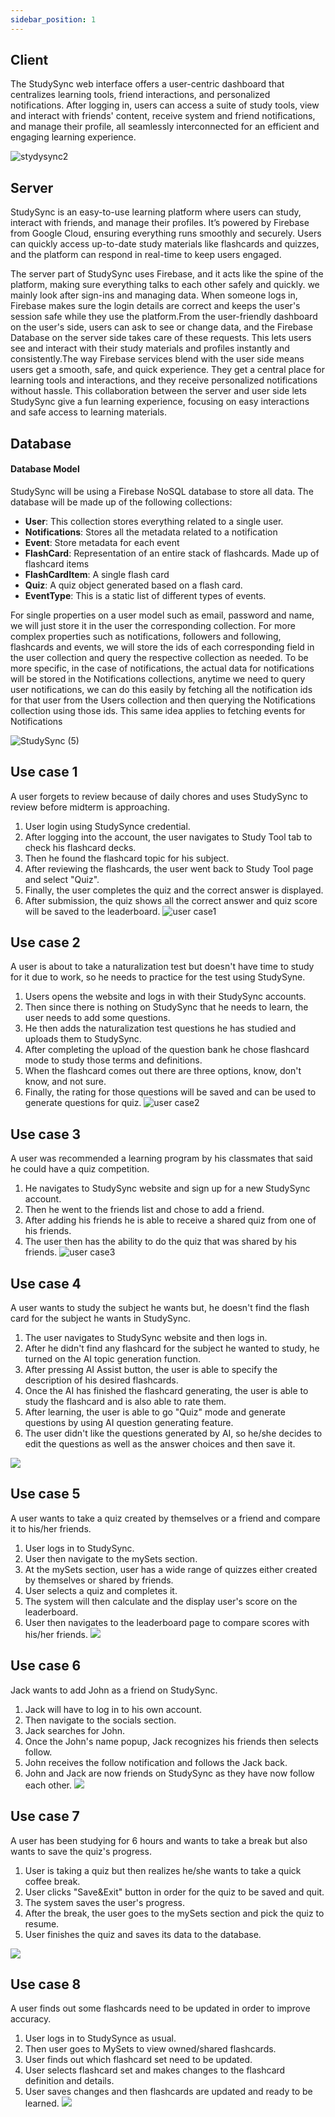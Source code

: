 ```yaml
---
sidebar_position: 1
---
```


## Client

The StudySync web interface offers a user-centric dashboard that centralizes learning tools, friend interactions, and personalized notifications. After logging in, users can access a suite of study tools, view and interact with friends' content, receive system and friend notifications, and manage their profile, all seamlessly interconnected for an efficient and engaging learning experience.

![stydysync2](https://github.com/Capstone-Projects-2023-Fall/project-studysync/assets/111998266/1c1f832c-66f8-4687-ac0b-89185ad4812d)


## Server
StudySync is an easy-to-use learning platform where users can study, interact with friends, and manage their profiles. It’s powered by Firebase from Google Cloud, ensuring everything runs smoothly and securely. Users can quickly access up-to-date study materials like flashcards and quizzes, and the platform can respond in real-time to keep users engaged. 

The server part of StudySync uses Firebase, and it acts like the spine of the platform, making sure everything talks to each other safely and quickly. we mainly look after sign-ins and managing data. When someone logs in, Firebase makes sure the login details are correct and keeps the user's session safe while they use the platform.From the user-friendly dashboard on the user's side, users can ask to see or change data, and the Firebase Database on the server side takes care of these requests. This lets users see and interact with their study materials and profiles instantly and consistently.The way Firebase services blend with the user side means users get a smooth, safe, and quick experience. They get a central place for learning tools and interactions, and they receive personalized notifications without hassle. This collaboration between the server and user side lets StudySync give a fun learning experience, focusing on easy interactions and safe access to learning materials.



## Database
#### Database Model

StudySync will be using a Firebase NoSQL database to store all data. The database will be made up of the following collections: 
- **User**: This collection stores everything related to a single user. 
- **Notifications**: Stores all the metadata related to a notification
- **Event**: Store metadata for each event
- **FlashCard**: Representation of an entire stack of flashcards. Made up of flashcard items
- **FlashCardItem**: A single flash card
- **Quiz**: A quiz object generated based on a flash card.
- **EventType**: This is a static list of different types of events. 

For single properties on a user model such as email, password and name, we will just store it in the user the corresponding collection. For more complex properties such as notifications, followers and following, flashcards and events, we will store the ids of each corresponding field in the user collection and query the respective collection as needed. To be more specific, in the case of notifications, the actual data for notifications will be stored in the Notifications collections, anytime we need to query user notifications, we can do this easily by fetching all the notification ids for that user from the Users collection and then querying the Notifications collection using those ids. This same idea applies to fetching events for Notifications

![StudySync (5)](https://github.com/Capstone-Projects-2023-Fall/project-studysync/assets/77356776/ba3896cb-671b-4a2f-aaa4-8e74e4f356e0)



## Use case 1
A user forgets to review because of daily chores and uses StudySync to review before midterm is approaching.

1. User login using StudySynce credential.
2. After logging into the account, the user navigates to Study Tool tab to check his flashcard decks.
3. Then he found the flashcard topic for his subject.
4. After reviewing the flashcards, the user went back to Study Tool page and select "Quiz".
5. Finally, the user completes the quiz and the correct answer is displayed.
6. After submission, the quiz shows all the correct answer and quiz score will be saved to the leaderboard.
![user case1](https://github.com/Capstone-Projects-2023-Fall/project-studysync/assets/123430237/23609bc1-daf0-40c4-916e-c6b169d03936)

  



## Use case 2
A user is about to take a naturalization test but doesn't have time to study for it due to work, so he needs to practice for the test using StudySyne.

1. Users opens the website and logs in with their StudySync accounts.
2. Then since there is nothing on StudySync that he needs to learn, the user needs to add some questions.
3. He then adds the naturalization test questions he has studied and uploads them to StudySync.
4. After completing the upload of the question bank he chose flashcard mode to study those terms and definitions.
5. When the flashcard comes out there are three options, know, don't know, and not sure.
6. Finally, the rating for those questions will be saved and can be used to generate questions for quiz.
![user case2](https://github.com/Capstone-Projects-2023-Fall/project-studysync/assets/123430237/192b3e85-9173-4d86-b0c7-5dfe55447132)



## Use case 3
  A user was recommended a learning program by his classmates that said he could have a quiz competition.

1. He navigates to StudySync website and sign up for a new StudySync account.
2. Then he went to the friends list and chose to add a friend.
3. After adding his friends he is able to receive a shared quiz from one of his friends.
4. The user then has the ability to do the quiz that was shared by his friends.
![user case3](https://github.com/Capstone-Projects-2023-Fall/project-studysync/assets/123430237/9dbe93cc-fcc5-4435-9335-26b936b4ab41)



## Use case 4
  A user wants to study the subject he wants but, he doesn't find the flash card for the subject he wants in StudySync.

1. The user navigates to StudySync website and then logs in.
2. After he didn't find any flashcard for the subject he wanted to study, he turned on the AI topic generation function.
3. After pressing AI Assist button, the user is able to specify the description of his desired flashcards.
4. Once the AI has finished the flashcard generating, the user is able to study the flashcard and is also able to rate them.
5. After learning, the user is able to go "Quiz" mode and generate questions by using AI question generating feature.
6. The user didn't like the questions generated by AI, so he/she decides to edit the questions as well as the answer choices and  then save it.

![](../requirements/static/UseCase4.png)

## Use case 5
   A user wants to take a quiz created by themselves or a friend and compare it to his/her friends.

1. User logs in to StudySync.
2. User then navigate to the mySets section.
3. At the mySets section, user has a wide range of quizzes either created by themselves or shared by friends.
4. User selects a quiz and completes it.
5. The system will then calculate and the display user's score on the leaderboard.
6. User then navigates to the leaderboard page to compare scores with his/her friends.
![](../requirements/static/usecase5new.png)


## Use case 6
   Jack wants to add John as a friend on StudySync.

1. Jack will have to log in to his own account.
2. Then navigate to the socials section.
3. Jack searches for John.
4. Once the John's name popup, Jack recognizes his friends then selects follow.
5. John receives the follow notification and follows the Jack back.
6. John and Jack are now friends on StudySync as they have now follow each other.
![](../requirements/static/usecase6new.png)


## Use case 7
   A user has been studying for 6 hours and wants to take a break but also wants to save the quiz's progress.

1. User is taking a quiz but then realizes he/she wants to take a quick coffee break.
2. User clicks "Save&Exit" button in order for the quiz to be saved and quit.
3. The system saves the user's progress.
4. After the break, the user goes to the mySets section and pick the quiz to resume.
5. User finishes the quiz and saves its data to the database.

![](../requirements/static/usecase7new.png)




## Use case 8
  A user finds out some flashcards need to be updated in order to improve accuracy.

1. User logs in to StudySynce as usual.
2. Then user goes to MySets to view owned/shared flashcards.
3. User finds out which flashcard set need to be updated.
4. User selects flashcard set and makes changes to the flashcard definition and details.
5. User saves changes and then flashcards are updated and ready to be learned.
![](../requirements/static/usecase8.png)





